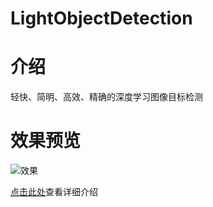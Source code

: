 # LightObjectDetection

# 介绍
轻快、简明、高效、精确的深度学习图像目标检测

# 效果预览
![效果](https://images.gitee.com/uploads/images/2019/0825/222911_7d50ee1d_1559212.jpeg "微信图片_20190825222858.jpg")

[点击此处](https://zhongshijie.gitee.io/2019/10/13/01_01_%E6%B7%B1%E5%BA%A6%E5%AD%A6%E4%B9%A0-%E5%9B%BE%E5%83%8F%E8%AF%86%E5%88%AB/%E5%9B%BE%E5%83%8F%E7%9B%AE%E6%A0%87%E6%A3%80%E6%B5%8B%E9%A1%B9%E7%9B%AE-LightObjectDetection/)查看详细介绍